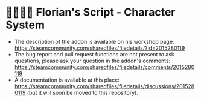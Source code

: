 # 👨‍👩‍👧‍👦 Florian's Script - Character System

* The description of the addon is available on his workshop page: https://steamcommunity.com/sharedfiles/filedetails/?id=2015280119
* The bug report and pull request functions are not present to ask questions, please ask your question in the addon's comments: https://steamcommunity.com/sharedfiles/filedetails/comments/2015280119
* A documentation is available at this place: https://steamcommunity.com/sharedfiles/filedetails/discussions/2015280119 (but it will soon be moved to this repository).
